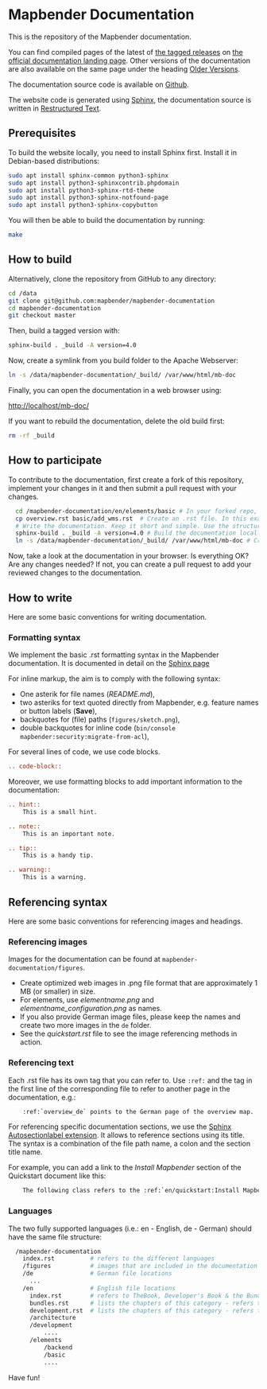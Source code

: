 # Mapbender Documentation

This is the repository of the Mapbender documentation.

You can find compiled pages of the latest of [the tagged releases](https://github.com/mapbender/mapbender-documentation/releases) on [the official documentation landing page](https://doc.mapbender.org/). Other versions of the documentation are also available on the same page under the heading [Older Versions](https://doc.mapbender.org/#older-versions).

The documentation source code is available on [Github](https://github.com/mapbender/mapbender-documentation).

The website code is generated using [Sphinx](https://sphinx-doc.org/), the documentation source is written in [Restructured Text](https://www.sphinx-doc.org/en/master/usage/restructuredtext/index.html).

## Prerequisites

To build the website locally, you need to install Sphinx first. Install it in Debian-based distributions:

```bash
sudo apt install sphinx-common python3-sphinx
sudo apt install python3-sphinxcontrib.phpdomain
sudo apt install python3-sphinx-rtd-theme
sudo apt install python3-sphinx-notfound-page
sudo apt install python3-sphinx-copybutton
```

You will then be able to build the documentation by running:

```bash
make
```

## How to build

Alternatively, clone the repository from GitHub to any directory:

```bash
cd /data
git clone git@github.com:mapbender/mapbender-documentation
cd mapbender-documentation
git checkout master
```

Then, build a tagged version with:

```bash
sphinx-build . _build -A version=4.0
```

Now, create a symlink from you build folder to the Apache Webserver:

```bash
ln -s /data/mapbender-documentation/_build/ /var/www/html/mb-doc
```

Finally, you can open the documentation in a web browser using:

<http://localhost/mb-doc/>

If you want to rebuild the documentation, delete the old build first:

```bash
rm -rf _build
```

## How to participate

To contribute to the documentation, first create a fork of this repository, implement your changes in it and then submit a pull request with your changes.

```bash
  cd /mapbender-documentation/en/elements/basic # In your forked repo, let's assume that you want to create a docs page that is part of the Mapbender CoreBundle. Switch to the folder where you want to put your file.
  cp overview.rst basic/add_wms.rst  # Create an .rst file. In this example, we copy the overview.rst as a template for the new documentation file.
  # Write the documentation. Keep it short and simple. Use the structure of the document and check the documentation rules below.
  sphinx-build . _build -A version=4.0 # Build the documentation locally to see what your documentation looks like. Adjust the version number (optional).
  ln -s /data/mapbender-documentation/_build/ /var/www/html/mb-doc # Create a symlink from your Sphinx build folder to your Apache web server to test the documentation locally.
```

Now, take a look at the documentation in your browser. Is everything OK? Are any changes needed? If not, you can create a pull request to add your reviewed changes to the documentation.

## How to write

Here are some basic conventions for writing documentation.

### Formatting syntax

We implement the basic .rst formatting syntax in the Mapbender documentation. It is documented in detail on the [Sphinx page](https://www.sphinx-doc.org/en/master/usage/restructuredtext/basics.html#rst-primer)

For inline markup, the aim is to comply with the following syntax:

* One asterik for file names (*README.md*),
* two asteriks for text quoted directly from Mapbender, e.g. feature names or button labels (**Save**),
* backquotes for (file) paths (`figures/sketch.png`),
* double backquotes for inline code (``bin/console mapbender:security:migrate-from-acl``),

For several lines of code, we use code blocks.

```rst
.. code-block::
```

Moreover, we use formatting blocks to add important information to the documentation:

```rst
.. hint::
    This is a small hint.

.. note::
    This is an important note.

.. tip::
    This is a handy tip.

.. warning::
    This is a warning.
```

## Referencing syntax

Here are some basic conventions for referencing images and headings.

### Referencing images

Images for the documentation can be found at `mapbender-documentation/figures`.

* Create optimized web images in .png file format that are approximately 1 MB (or smaller) in size.
* For elements, use *elementname.png* and *elementname_configuration.png* as names.
* If you also provide German image files, please keep the names and create two more images in the `de` folder.
* See the *quickstart.rst* file to see the image referencing methods in action.

### Referencing text

Each .rst file has its own tag that you can refer to. Use `:ref:` and the tag in the first line of the corresponding file to refer to another page in the documentation, e.g.:

```bash
    :ref:`overview_de` points to the German page of the overview map.
```

For referencing specific documentation sections, we use the [Sphinx Autosectionlabel extension](https://www.sphinx-doc.org/en/master/usage/extensions/autosectionlabel.html). It allows to reference sections using its title. The syntax is a combination of the file path name, a colon and the section title name.

For example, you can add a link to the *Install Mapbender* section of the Quickstart document like this:

```bash
    The following class refers to the :ref:`en/quickstart:Install Mapbender` text section.
```

### Languages

The two fully supported languages (i.e.: en - English, de - German) should have the same file structure:

```bash
  /mapbender-documentation
    index.rst          # refers to the different languages
    /figures           # images that are included in the documentation
    /de                # German file locations
      ...
    /en                # English file locations
      index.rst        # refers to TheBook, Developer's Book & the Bundle Documentation
      bundles.rst      # lists the chapters of this category - refers to rst files
      development.rst  # lists the chapters of this category - refers to rst files
      /architecture
      /development
          ....
      /elements
          /backend
          /basic
          ....
```

Have fun!
